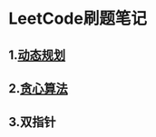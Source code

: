 # LeetCode刷题笔记

## 1.[动态规划](https://github.com/MIIAMOR/LeetCode/blob/master/DynamicProgramming/%E5%8A%A8%E6%80%81%E8%A7%84%E5%88%92.md)

## 2.[贪心算法](https://github.com/MIIAMOR/LeetCode/blob/master/GreedyAlgorithm/%E8%B4%AA%E5%BF%83%E7%AE%97%E6%B3%95.md)

## 3.双指针

